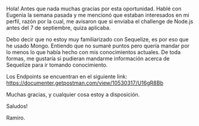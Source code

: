 Hola! Antes que nada muchas gracias por esta oportunidad. Hablé con Eugenia la semana pasada y me mencionó que estaban interesados en mi perfil, razón por la cual, me avisaron que si enviaba el challenge de Node.js antes del 7 de septiembre, quiza aplicaba.

Debo decir que no estoy muy familiarizado con Sequelize, es por eso que he usado Mongo. Entiendo que no sumaré puntos pero quería mandar por lo menos lo que había hecho con mis conocimientos actuales. De toda formas, me gustaría si pudieran mandarme información acerca de Sequelize para ir tomando conocimiento.

Los Endpoints se encuentran en el siguiente link: https://documenter.getpostman.com/view/10530317/U16gR8Bb

Muchas gracias, y cualquier cosa estoy a disposición.

Saludos!

Ramiro.